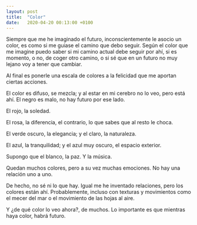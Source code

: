 ```yaml
---
layout: post
title:  "Color"
date:   2020-04-20 00:13:00 +0100
---
```


Siempre que me he imaginado el futuro, inconscientemente le asocio un color, es como si me guiase el camino que debo seguir. Según el color que me imagine puedo saber si mi camino actual debe seguir por ahí, si es momento, o no, de coger otro camino, o si sé que en un futuro no muy lejano voy a tener que cambiar.

Al final es ponerle una escala de colores a la felicidad que me aportan ciertas acciones.

El color es difuso, se mezcla; y al estar en mi cerebro no lo veo, pero está ahí. El negro es malo, no hay futuro por ese lado.

El rojo, la soledad.

El rosa, la diferencia, el contrario, lo que sabes que al resto le choca.

El verde oscuro, la elegancia; y el claro, la naturaleza.

El azul, la tranquilidad; y el azul muy oscuro, el espacio exterior.

Supongo que el blanco, la paz. Y la música.

Quedan muchos colores, pero a su vez muchas emociones. No hay una relación uno a uno.

De hecho, no sé ni lo que hay. Igual me he inventado relaciones, pero los colores están ahí. Probablemente, incluso con texturas y movimientos como el mecer del mar o el movimiento de las hojas al aire.

Y ¿de qué color lo veo ahora?, de muchos. Lo importante es que mientras haya color, habrá futuro.
